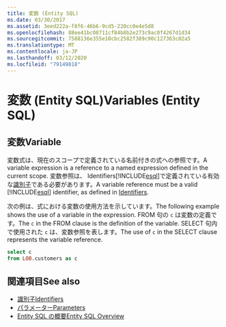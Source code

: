 ```yaml
---
title: 変数 (Entity SQL)
ms.date: 03/30/2017
ms.assetid: 3eed222a-f8f6-46b6-9cd5-220cc0e4e5d8
ms.openlocfilehash: 88ee41bc08711cf84b8b2e273c9ac0f4267d1d34
ms.sourcegitcommit: 7588136e355e10cbc2582f389c90c127363c02a5
ms.translationtype: MT
ms.contentlocale: ja-JP
ms.lasthandoff: 03/12/2020
ms.locfileid: "79149818"
---
```

# <a name="variables-entity-sql"></a><span data-ttu-id="752f3-102">変数 (Entity SQL)</span><span class="sxs-lookup"><span data-stu-id="752f3-102">Variables (Entity SQL)</span></span>
## <a name="variable"></a><span data-ttu-id="752f3-103">変数</span><span class="sxs-lookup"><span data-stu-id="752f3-103">Variable</span></span>  
 <span data-ttu-id="752f3-104">変数式は、現在のスコープで定義されている名前付きの式への参照です。</span><span class="sxs-lookup"><span data-stu-id="752f3-104">A variable expression is a reference to a named expression defined in the current scope.</span></span> <span data-ttu-id="752f3-105">変数参照は、 Identifiers[!INCLUDE[esql](../../../../../../includes/esql-md.md)]で定義されている有効な[識別子](identifiers-entity-sql.md)である必要があります。</span><span class="sxs-lookup"><span data-stu-id="752f3-105">A variable reference must be a valid [!INCLUDE[esql](../../../../../../includes/esql-md.md)] identifier, as defined in [Identifiers](identifiers-entity-sql.md).</span></span>  
  
 <span data-ttu-id="752f3-106">次の例は、式における変数の使用方法を示しています。</span><span class="sxs-lookup"><span data-stu-id="752f3-106">The following example shows the use of a variable in the expression.</span></span> <span data-ttu-id="752f3-107">FROM 句の `c` は変数の定義です。</span><span class="sxs-lookup"><span data-stu-id="752f3-107">The `c` in the FROM clause is the definition of the variable.</span></span> <span data-ttu-id="752f3-108">SELECT 句内で使用された `c` は、変数参照を表します。</span><span class="sxs-lookup"><span data-stu-id="752f3-108">The use of `c` in the SELECT clause represents the variable reference.</span></span>  
  
```sql  
select c
from LOB.customers as c  
```  
  
## <a name="see-also"></a><span data-ttu-id="752f3-109">関連項目</span><span class="sxs-lookup"><span data-stu-id="752f3-109">See also</span></span>

- [<span data-ttu-id="752f3-110">識別子</span><span class="sxs-lookup"><span data-stu-id="752f3-110">Identifiers</span></span>](identifiers-entity-sql.md)
- [<span data-ttu-id="752f3-111">パラメーター</span><span class="sxs-lookup"><span data-stu-id="752f3-111">Parameters</span></span>](parameters-entity-sql.md)
- [<span data-ttu-id="752f3-112">Entity SQL の概要</span><span class="sxs-lookup"><span data-stu-id="752f3-112">Entity SQL Overview</span></span>](entity-sql-overview.md)
